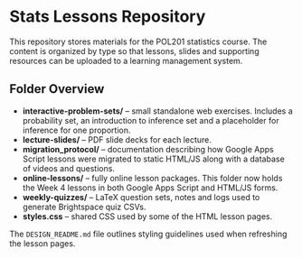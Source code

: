 # Stats Lessons Repository

This repository stores materials for the POL201 statistics course. The content is organized by type so that lessons, slides and supporting resources can be uploaded to a learning management system.

## Folder Overview

- **interactive-problem-sets/** – small standalone web exercises. Includes a probability set, an introduction to inference set and a placeholder for inference for one proportion.
- **lecture-slides/** – PDF slide decks for each lecture.
- **migration_protocol/** – documentation describing how Google Apps Script lessons were migrated to static HTML/JS along with a database of videos and questions.
- **online-lessons/** – fully online lesson packages. This folder now holds the Week&nbsp;4 lessons in both Google Apps Script and HTML/JS forms.
- **weekly-quizzes/** – LaTeX question sets, notes and logs used to generate Brightspace quiz CSVs.
- **styles.css** – shared CSS used by some of the HTML lesson pages.

The `DESIGN_README.md` file outlines styling guidelines used when refreshing the lesson pages.
